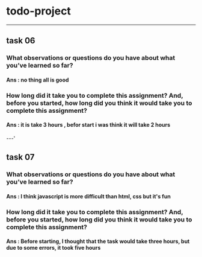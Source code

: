# todo-project
---
## task 06 
### What observations or questions do you have about what you’ve learned so far? 
#### Ans : no thing all is good 
### How long did it take you to complete this assignment? And, before you started, how long did you think it would take you to complete this assignment? 
#### Ans : it is take 3 hours , befor start i was think it will take 2 hours

---'
## task 07
### What observations or questions do you have about what you’ve learned so far? 
#### Ans : I think javascript is more difficult than html, css but it's fun
### How long did it take you to complete this assignment? And, before you started, how long did you think it would take you to complete this assignment?
#### Ans : Before starting, I thought that the task would take three hours, but due to some errors, it took five hours
